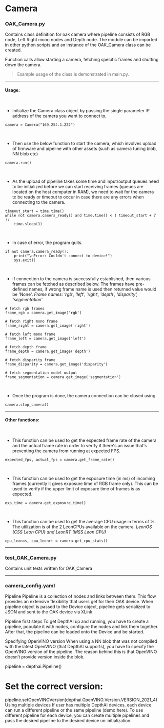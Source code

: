 # Camera

### OAK_Camera.py
Contains class definition for oak camera where pipeline consists of RGB node, Left Right mono nodes and Depth node. The module can be imported in other python scripts and an instance of the OAK_Camera class can be created.

Function calls allow starting a camera, fetching specific frames and shutting down the camera.

> Example usage of the class is demonstrated in main.py.

***
#### Usage:
<br>

* Initialize the Camera class object by passing the single parameter IP address of the camera you want to connect to.
```
camera = Camera("169.254.1.222")
```
<br>

* Then use the below function to start the camera, which involves upload of firmware and pipeline with other assets (such as camera tuning blob, NN blob etc) 
```
camera.run()
```
<br>

* As the upload of pipeline takes some time and input/output queues need to be initialized before we can start receiving frames (queues are located on the host computer in RAM), we need to wait for the camera to be ready or timeout to occur in case there are any errors when connecting to the camera.
```
timeout_start = time.time()
while not camera.camera_ready() and time.time() < ( timeout_start + 7 ):
	time.sleep(1)
```
<br>

* In case of error, the program quits. 
```
if not camera.camera_ready():
	print("\nError: Couldn't connect to device!")
	sys.exit()
```
<br>

* If connection to the camera is successfully established, then various frames can be fetched as described below. The frames have pre-defined names, if wrong frame name is used then returned value would be 'None'. 
*Frame names: 'rgb', 'left', 'right', 'depth', 'disparity', 'segmentation'*
```  
# fetch rgb frames
frame_rgb = camera.get_image('rgb')

# fetch right mono frame
frame_right = camera.get_image('right')

# fetch left mono frame
frame_left = camera.get_image('left')

# fetch depth frame
frame_depth = camera.get_image('depth')

# fetch disparity frame
frame_disparity = camera.get_image('disparity')

# fetch segmentation model output
frame_segmentation = camera.get_image('segmentation')
```
<br>

* Once the program is done, the camera connection can be closed using
```
camera.stop_camera()
```

***
#### Other functions:
<br>

* This function can be used to get the expected frame rate of the camera and the actual frame rate in order to verify if there's an issue that's preventing the camera from running at expected FPS.
```
expected_fps, actual_fps = camera.get_frame_rate()
```
<br>

* This function can be used to get the exposure time (in ms) of incoming frames (currently it gives exposure time of RGB frame only). This can be used to verify if the upper limit of exposure time of frames is as expected.
```
exp_time = camera.get_exposure_time()
```
<br>

* This function can be used to get the average CPU usage in terms of %. The utilization is of the 2 LeonCPUs available on the camera.
*LeonOS (CSS Leon CPU) and LeonRT (MSS Leon CPU)*
```
cpu_leonos, cpu_leonrt = camera.get_cpu_stats()
```

***
### test_OAK_Camera.py
Contains unit tests written for OAK_Camera

***
### camera_config.yaml




Pipeline
Pipeline is a collection of nodes and links between them. This flow provides an extensive flexibility that users get for their OAK device. When pipeline object is passed to the Device object, pipeline gets serialized to JSON and sent to the OAK device via XLink.

Pipeline first steps
To get DepthAI up and running, you have to create a pipeline, populate it with nodes, configure the nodes and link them together. After that, the pipeline can be loaded onto the Device and be started.


Specifying OpenVINO version
When using a NN blob that was not compiled with the latest OpenVINO (that DepthAI supports), you have to specify the OpenVINO version of the pipeline. The reason behind this is that OpenVINO doesn’t provide version inside the blob.

pipeline = depthai.Pipeline()
# Set the correct version:
pipeline.setOpenVINOVersion(depthai.OpenVINO.Version.VERSION_2021_4)
Using multiple devices
If user has multiple DepthAI devices, each device can run a different pipeline or the same pipeline (demo here). To use different pipeline for each device, you can create multiple pipelines and pass the desired pipeline to the desired device on initialization.

